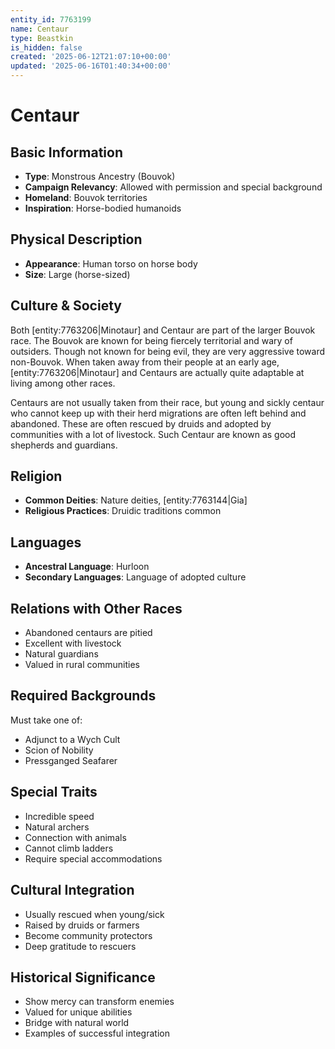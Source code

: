 ```yaml
---
entity_id: 7763199
name: Centaur
type: Beastkin
is_hidden: false
created: '2025-06-12T21:07:10+00:00'
updated: '2025-06-16T01:40:34+00:00'
---
```


# Centaur

## Basic Information

- **Type**: Monstrous Ancestry (Bouvok)
- **Campaign Relevancy**: Allowed with permission and special background
- **Homeland**: Bouvok territories
- **Inspiration**: Horse-bodied humanoids

## Physical Description

- **Appearance**: Human torso on horse body
- **Size**: Large (horse-sized)

## Culture & Society

Both [entity:7763206|Minotaur] and Centaur are part of the larger Bouvok race. The Bouvok are known for being fiercely territorial and wary of outsiders. Though not known for being evil, they are very aggressive toward non-Bouvok. When taken away from their people at an early age, [entity:7763206|Minotaur] and Centaurs are actually quite adaptable at living among other races.

Centaurs are not usually taken from their race, but young and sickly centaur who cannot keep up with their herd migrations are often left behind and abandoned. These are often rescued by druids and adopted by communities with a lot of livestock. Such Centaur are known as good shepherds and guardians.

## Religion

- **Common Deities**: Nature deities, [entity:7763144|Gia]
- **Religious Practices**: Druidic traditions common

## Languages

- **Ancestral Language**: Hurloon
- **Secondary Languages**: Language of adopted culture

## Relations with Other Races

- Abandoned centaurs are pitied
- Excellent with livestock
- Natural guardians
- Valued in rural communities

## Required Backgrounds

Must take one of:

- Adjunct to a Wych Cult
- Scion of Nobility
- Pressganged Seafarer

## Special Traits

- Incredible speed
- Natural archers
- Connection with animals
- Cannot climb ladders
- Require special accommodations

## Cultural Integration

- Usually rescued when young/sick
- Raised by druids or farmers
- Become community protectors
- Deep gratitude to rescuers

## Historical Significance

- Show mercy can transform enemies
- Valued for unique abilities
- Bridge with natural world
- Examples of successful integration
